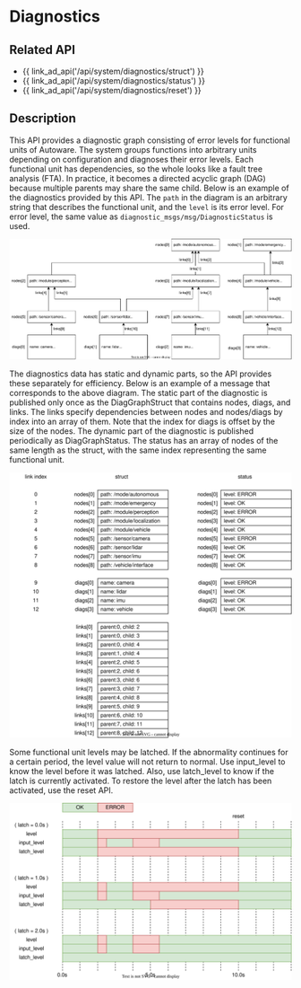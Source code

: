 # Diagnostics

## Related API

- {{ link_ad_api('/api/system/diagnostics/struct') }}
- {{ link_ad_api('/api/system/diagnostics/status') }}
- {{ link_ad_api('/api/system/diagnostics/reset') }}

## Description

This API provides a diagnostic graph consisting of error levels for functional units of Autoware.
The system groups functions into arbitrary units depending on configuration and diagnoses their error levels.
Each functional unit has dependencies, so the whole looks like a fault tree analysis (FTA).
In practice, it becomes a directed acyclic graph (DAG) because multiple parents may share the same child.
Below is an example of the diagnostics provided by this API.
The `path` in the diagram is an arbitrary string that describes the functional unit, and the `level` is its error level.
For error level, the same value as `diagnostic_msgs/msg/DiagnosticStatus` is used.

![graph-tree](./diagnostics/tree.drawio.svg)

The diagnostics data has static and dynamic parts, so the API provides these separately for efficiency.
Below is an example of a message that corresponds to the above diagram.
The static part of the diagnostic is published only once as the DiagGraphStruct that contains nodes, diags, and links.
The links specify dependencies between nodes and nodes/diags by index into an array of them.
Note that the index for diags is offset by the size of the nodes.
The dynamic part of the diagnostic is published periodically as DiagGraphStatus.
The status has an array of nodes of the same length as the struct, with the same index representing the same functional unit.

![graph-data](./diagnostics/data.drawio.svg)

Some functional unit levels may be latched. If the abnormality continues for a certain period, the level value will not return to normal.
Use input_level to know the level before it was latched. Also, use latch_level to know if the latch is currently activated.
To restore the level after the latch has been activated, use the reset API.

![level](./diagnostics/level.drawio.svg)
